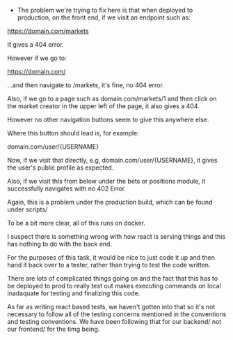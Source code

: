 * The problem we're trying to fix here is that when deployed to production, on the front end, if we visit an endpoint such as:

https://domain.com/markets

It gives a 404 error.

However if we go to:

https://domain.com/

...and then navigate to /markets, it's fine, no 404 error.

Also, if we go to a page such as domain.com/markets/1 and then click on the market creator in the upper left of the page, it also gives a 404.

However no other navigation buttons seem to give this anywhere else.

Where this button should lead is, for example:

domain.com/user/{USERNAME}

Now, if we visit that directly, e.g, domain.com/user/{USERNAME}, it gives the user's public profile as expected.

Also, if we visit this from below under the bets or positions module, it successfully navigates with no 402 Error.

Again, this is a problem under the production build, which can be found under scripts/

To be a bit more clear, all of this runs on docker.

I suspect there is something wrong with how react is serving things and this has nothing to do with the back end.

For the purposes of this task, it would be nice to just code it up and then hand it back over to a tester, rather than trying to test the code written.

There are lots of complicated things going on and the fact that this has to be deployed to prod to really test out makes executing commands on local inadaquate for testing and finalizing this code.

As far as writing react based tests, we haven't gotten into that so it's not necessary to follow all of the testing concerns mentioned in the conventions and testing conventions. We have been following that for our backend/ not our frontend/ for the timg being.